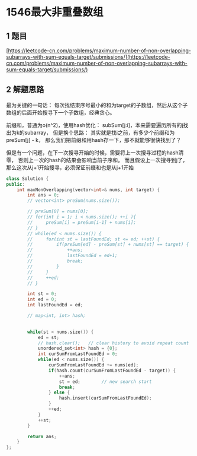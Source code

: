 # 1546最大非重叠数组

## 1 题目
[https://leetcode-cn.com/problems/maximum-number-of-non-overlapping-subarrays-with-sum-equals-target/submissions/](https://leetcode-cn.com/problems/maximum-number-of-non-overlapping-subarrays-with-sum-equals-target/submissions/)

## 2 解题思路
最为关键的一句话：
每次找结束序号最小的和为target的子数组，然后从这个子数组的后面开始搜寻下一个子数组，经典贪心。

前缀和，普通为o(n^2)，使用hash优化：
subSum[j:i]，本来需要遍历所有的j找出为k的subarray，
但是换个思路：  其实就是找i之前，有多少个前缀和为 preSum[j] - k，
那么我们把前缀和用hash存一下，那不就能够很快找到了？

但是有一个问题，在下一次搜寻开始的时候，需要将上一次搜寻过程的hash清零，
否则上一次的hash的结果会影响当前子序和。
而且假设上一次搜寻到j了，那么这次从j+1开始搜寻，必须保证前缀和也是从j+1开始

```cpp
class Solution {
public:
    int maxNonOverlapping(vector<int>& nums, int target) {
        int ans = 0;
        // vector<int> preSum(nums.size());

        // preSum[0] = nums[0];
        // for(int i = 1; i < nums.size(); ++i ){
        //     preSum[i] = preSum[i-1] + nums[i];
        // }
        // while(ed < nums.size()) {
        //     for(int st = lastFoundEd; st <= ed; ++st) {
        //         if(preSum[ed] - preSum[st] + nums[st] == target) {
        //             ++ans;
        //             lastFoundEd = ed+1;
        //             break;
        //         }
        //     }
        //     ++ed;
        // }

        int st = 0;
        int ed = 0;
        int lastFoundEd = ed;

        // map<int, int> hash;

        
        while(st < nums.size()) {
            ed = st;
            // hash.clear();   // clear history to avoid repeat count
            unordered_set<int> hash = {0};
            int curSumFromLastFoundEd = 0;
            while(ed < nums.size()) {
                curSumFromLastFoundEd += nums[ed];
                if(hash.count(curSumFromLastFoundEd - target)) {
                    ++ans;
                    st = ed;        // new search start
                    break;
                } else {
                    hash.insert(curSumFromLastFoundEd);
                }
                ++ed;
            }
            ++st;
        }

        return ans;
    }
};
```




